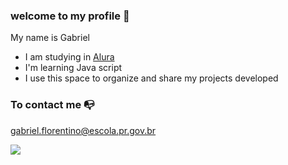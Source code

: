 ### welcome to my profile 🥶

My name is Gabriel

- I am studying in [Alura](https://www.alura.com.br)
- I'm learning Java script
- I use this space to organize and share my projects developed

### To contact me 📭

gabriel.florentino@escola.pr.gov.br

![](https://media.tenor.com/VLao5JKHOEwAAAAC/chamber-valorant-valorant-chamber.gif)
